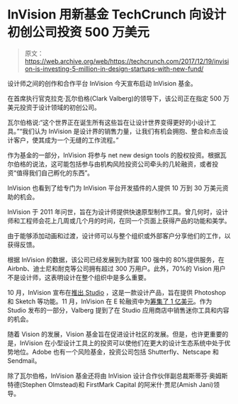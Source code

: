 # InVision 用新基金 TechCrunch 向设计初创公司投资 500 万美元

> 原文：<https://web.archive.org/web/https://techcrunch.com/2017/12/19/invision-is-investing-5-million-in-design-startups-with-new-fund/>

设计师之间的创作和合作平台 InVision 今天宣布启动 InVision 基金。

在首席执行官克拉克·瓦尔伯格(Clark Valberg)的领导下，该公司正在指定 500 万美元投资于设计领域的初创公司。

瓦尔伯格说:“这个世界正在诞生所有这些旨在让设计世界变得更好的小设计工具。”“我们认为 InVision 是设计界的销售力量，让我们有机会拥抱、整合和点击设计客户，使其成为一个无缝的工作流程。”

作为基金的一部分，InVision 将参与 net new design tools 的股权投资。根据瓦尔伯格的说法，这可能包括参与由机构风险投资公司牵头的几轮融资，或者投资“值得我们自己孵化的东西”。

InVision 也看到了给专门为 InVision 平台开发插件的人提供 10 万到 30 万美元资助的机会。

InVision 于 2011 年问世，旨在为设计师提供快速原型制作工具。曾几何时，设计师和工程师会花上几周或几个月的时间，在同一个页面上获得产品的功能和美学。

由于能够添加动画和过渡，设计师可以与整个组织或外部客户分享他们的工作，以获得反馈。

根据 InVision 的数据，该公司已经发展到为财富 100 强中的 80%提供服务，在 Airbnb、迪士尼和耐克等公司拥有超过 300 万用户。此外，70%的 Vision 用户不是设计师，这表明设计在整个组织中是多么重要。

10 月，InVision 宣布在[推出 Studio](https://web.archive.org/web/20230206173633/https://techcrunch.com/2017/10/18/invision-takes-on-adobe-with-the-introduction-of-studio/) ，这是一款设计产品，旨在提供 Photoshop 和 Sketch 等功能。11 月，InVision 在 E 轮融资中为[筹集了 1 亿美元](https://web.archive.org/web/20230206173633/https://techcrunch.com/2017/11/01/invision-picks-up-100-million-series-e/)。作为 Studio 发布的一部分，Valberg 提到了在 Studio 应用商店中销售迷你工具和内容的机会。

随着 Vision 的发展，Vision 基金旨在促进设计社区的发展。但是，也许更重要的是，InVision 在小型设计工具上的投资可以使他们在更大的设计生态系统中处于优势地位。Adobe 也有一个风险基金，投资公司包括 Shutterfly、Netscape 和 Sendmail。

除了瓦尔伯格，InVision 基金还将由 InVision 设计合作伙伴副总裁斯蒂芬·奥姆斯特德(Stephen Olmstead)和 FirstMark Capital 的阿米什·贾尼(Amish Jani)领导。